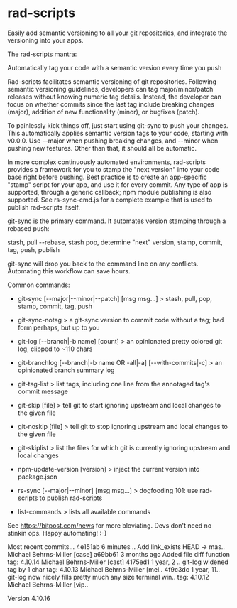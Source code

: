 # rad-scripts
Easily add semantic versioning to all your git repositories, and integrate the versioning into your apps.

The rad-scripts mantra:

   Automatically tag your code with a semantic version every time you push

Rad-scripts facilitates semantic versioning of git repositories.
Following semantic versioning guidelines, developers can tag 
major/minor/patch releases without knowing numeric tag details.
Instead, the developer can focus on whether commits since the last tag 
include breaking changes (major), addition of new functionality (minor), 
or bugfixes (patch).  

To painlessly kick things off, just start using git-sync to push your changes.
This automatically applies semantic version tags to your code, starting with v0.0.0.
Use --major when pushing breaking changes, and --minor when pushing new features.
Other than that, it should all be automatic.

In more complex continuously automated environments, rad-scripts provides a framework
for you to stamp the "next version" into your code base right before pushing.
Best practice is to create an app-specific "stamp" script for your app, and use it for every commit.
Any type of app is supported, through a generic callback; npm module publishing is also supported.
See rs-sync-cmd.js for a complete example that is used to publish rad-scripts itself.

git-sync is the primary command.  It automates version stamping through a rebased push:

  stash, pull --rebase, stash pop, determine "next" version, stamp, commit, tag, push, publish

git-sync will drop you back to the command line on any conflicts.  Automating this workflow can save hours.

Common commands:

* git-sync                   [--major|--minor|--patch] [msg msg...] > stash, pull, pop, stamp, commit, tag, push
* git-sync-notag             > a git-sync version to commit code without a tag; bad form perhaps, but up to you

* git-log                    [--branch|-b name] [count] > an opinionated pretty colored git log, clipped to ~110 chars
* git-branchlog              [--branch|-b name OR -all|-a] [--with-commits|-c] > an opinionated branch summary log
* git-tag-list               > list tags, including one line from the annotaged tag's commit message

* git-skip                   [file] > tell git to start ignoring upstream and local changes to the given file
* git-noskip                 [file] > tell git to stop ignoring upstream and local changes to the given file
* git-skiplist               > list the files for which git is currently ignoring upstream and local changes

* npm-update-version         [version] > inject the current version into package.json
* rs-sync                    [--major|--minor] [msg msg...] > dogfooding 101: use rad-scripts to publish rad-scripts

* list-commands              > lists all available commands


See https://bitpost.com/news for more bloviating.  Devs don't need no stinkin ops.   Happy automating!  :-)


Most recent commits...
4e151ab 6 minutes .. Add link_exists                                              HEAD -> mas.. Michael Behrns-Miller [case]
a69bb61 3 months ago Added file diff function                                      tag: 4.10.14 Michael Behrns-Miller [cast]
4175ed1 1 year, 2 .. git-log widened tag by 1 char                                 tag: 4.10.13 Michael Behrns-Miller [mel..
4f9c3dc 1 year, 11.. git-log now nicely fills pretty much any size terminal win..  tag: 4.10.12 Michael Behrns-Miller [vip..

Version 4.10.16
